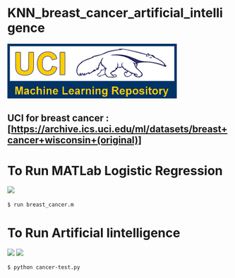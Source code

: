# KNN_breast_cancer_artificial_intelligence

 ![](logo-UCI.gif)
## UCI for breast cancer : [https://archive.ics.uci.edu/ml/datasets/breast+cancer+wisconsin+(original)]
 
# To Run MATLab Logistic Regression
![](matlab_değerleri_Lojistik_Regresyon.png)
 ```sh
$ run breast_cancer.m
```
# To Run Artificial Iintelligence
![](cancer-test-ss)
![](matlab_değerleri_Lojistik_Regresyon.png)
 ```sh
$ python cancer-test.py
```

